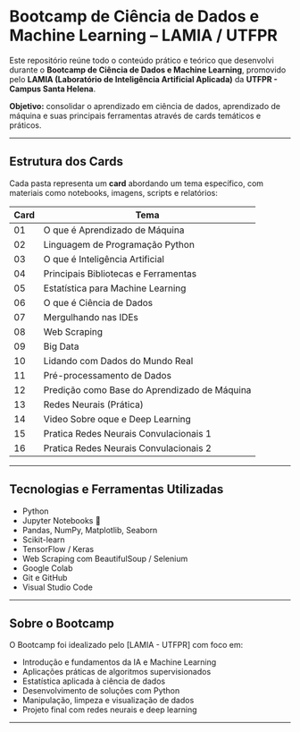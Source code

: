 # Bootcamp de Ciência de Dados e Machine Learning – LAMIA / UTFPR

Este repositório reúne todo o conteúdo prático e teórico que desenvolvi durante o **Bootcamp de Ciência de Dados e Machine Learning**, promovido pelo **LAMIA (Laboratório de Inteligência Artificial Aplicada)** da **UTFPR - Campus Santa Helena**.

**Objetivo:** consolidar o aprendizado em ciência de dados, aprendizado de máquina e suas principais ferramentas através de cards temáticos e práticos.

---

## Estrutura dos Cards

Cada pasta representa um **card** abordando um tema específico, com materiais como notebooks, imagens, scripts e relatórios:

| Card | Tema |
|------|------|
| 01 | O que é Aprendizado de Máquina |
| 02 | Linguagem de Programação Python |
| 03 | O que é Inteligência Artificial |
| 04 | Principais Bibliotecas e Ferramentas |
| 05 | Estatística para Machine Learning |
| 06 | O que é Ciência de Dados |
| 07 | Mergulhando nas IDEs |
| 08 | Web Scraping |
| 09 | Big Data |
| 10 | Lidando com Dados do Mundo Real |
| 11 | Pré-processamento de Dados |
| 12 | Predição como Base do Aprendizado de Máquina |
| 13 | Redes Neurais (Prática) |
| 14 | Video Sobre oque e Deep Learning |
| 15 | Pratica Redes Neurais Convulacionais 1 |
| 16 | Pratica Redes Neurais Convulacionais 2 |


---

## Tecnologias e Ferramentas Utilizadas

- Python 
- Jupyter Notebooks 📓
- Pandas, NumPy, Matplotlib, Seaborn
- Scikit-learn
- TensorFlow / Keras
- Web Scraping com BeautifulSoup / Selenium
- Google Colab
- Git e GitHub
- Visual Studio Code

---

## Sobre o Bootcamp

O Bootcamp foi idealizado pelo [LAMIA - UTFPR] com foco em:

- Introdução e fundamentos da IA e Machine Learning
- Aplicações práticas de algoritmos supervisionados
- Estatística aplicada à ciência de dados
- Desenvolvimento de soluções com Python
- Manipulação, limpeza e visualização de dados
- Projeto final com redes neurais e deep learning

---



